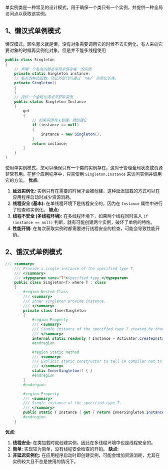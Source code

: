 单实例类是一种常见的设计模式，用于确保一个类只有一个实例，并提供一种全局访问点以获取该实例。
## 1、懒汉式单例模式
懒汉模式，顾名思义就是懒，没有对象需要调用它的时候不去实例化，有人来向它要对象的时候再实例化对象，但是并不能多线程使用
```csharp
public class Singleton
{
    // 声明一个私有的静态字段来保存唯一的实例
    private static Singleton instance;
    // 私有的构造函数，防止外部代码通过 `new` 实例化该类。    
    private Singleton()
    {
    }
    // 提供一个全局访问点来获取实例
    public static Singleton Instance
    {
        get
        {
            // 如果实例尚未创建，就创建它
            if (instance == null)
            {
                instance = new Singleton();
            }
            return instance;
        }
    }
}
```
使用单实例模式，您可以确保只有一个类的实例存在，这对于管理全局状态或资源非常有用。在整个应用程序中，只需使用 `Singleton.Instance` 来访问实例并调用它的方法。
**优点:**
1. **延迟实例化:** 实例只有在需要的时候才会被创建，这种延迟加载的方式可以在应用程序启动时减少资源消耗。
2. **线程安全 (基本):** 在单线程环境下是线程安全的，因为在 `Instance` 属性中进行了检查和实例化。
**缺点:**
1. **线程不安全 (多线程环境):** 在多线程环境下，如果两个线程同时进入 `if (instance == null)` 判断，就有可能创建两个实例，破坏了单例的特性。
2. **性能开销:** 在每次获取实例时都需要进行线程安全的检查，可能会导致性能开销。
## 2、饿汉式单例模式
```csharp
/// <summary>
    /// Provide a single instance of the specified type T.
    /// </summary>
    /// <typeparam name="T">Specified type.</typeparam>
    public class Singleton<T> where T : class
    {
        #region Nested Class
        /// <summary>
        /// Inner singleton provide instance.
        /// </summary>
        private class InnerSingleton
        {
            #region Property
            /// <summary>
            /// Single instance of the specified type T created by that type's default constructor.
            /// </summary>
            internal static readonly T Instance = Activator.CreateInstance(typeof(T), true) as T;
            #endregion

            #region Static Method
            /// <summary>
            /// Explicit static constructor to tell C# compiler not to mark type as beforefieldinit.
            /// </summary>
            static InnerSingleton() { }
            #endregion
        }
        #endregion

        #region Property
        /// <summary>
        /// Single instance of the specified type T.
        /// </summary>
        public static T Instance { get { return InnerSingleton.Instance; } }
        #endregion
    }
```

**优点:**
1. **线程安全:** 在类加载时就创建实例，因此在多线程环境中也是线程安全的。
2. **简单:** 实现较为简单，没有线程安全检查的开销。
**缺点:**
1. **非延迟实例化:** 在应用程序启动时即创建实例，可能会增加资源消耗，尤其在实例较大且不总是使用的情况下。